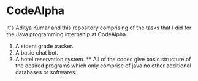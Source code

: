 # CodeAlpha
It's Aditya Kumar and this repository comprising of the tasks that I did for the Java programming internship at CodeAlpha
1. A stdent grade tracker.
2. A basic chat bot.
3. A hotel reservation system.
   ** All of the codes give basic structure of the desired programs which only comprise of java no other additional databases or softwares.
